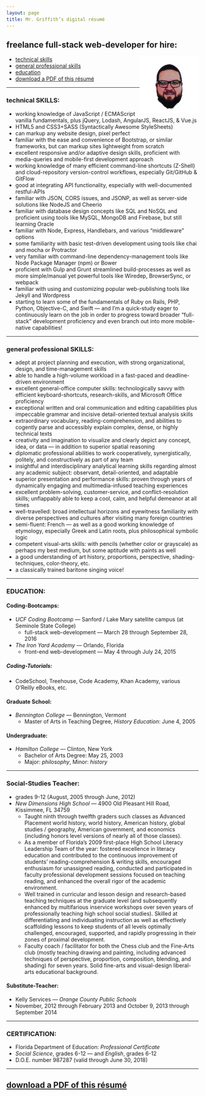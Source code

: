 ```yaml
---
layout: page
title: Mr. Griffith’s digital résumé
---
```

## freelance full-stack web-developer for hire:

<img style="float: right;" src="/images/BFGriffith_cartoon.png" alt="BFGriffth cartoon portrait" height="150px" width="auto" />

* [technical skills](#technical—skills)
* [general professional skills](#general-professional-skills)
* [education](#education)
* [download a PDF of this résumé](#resume)

---

### <a name="technical—skills"></a>technical SKILLS:

*	working knowledge of JavaScript / ECMAScript vanilla fundamentals, plus jQuery, Lodash, AngularJS, ReactJS, & Vue.js
*	HTML5 and CSS3+SASS (Syntactically Awesome StyleSheets)
  *	can markup any website design, pixel perfect
  *	familiar with the ease and convenience of Bootstrap, or similar frameworks, but can markup sites lightweight from scratch
*	excellent responsive and/or adaptive design skills, proficient with media-queries and mobile-first development approach
*	working knowledge of many efficient command-line shortcuts (Z-Shell) and cloud-repository version-control workflows, especially Git/GitHub & GitFlow
*	good at integrating API functionality, especially with well-documented restful-APIs
*	familiar with JSON, CORS issues, and JSONP, as well as server-side solutions like NodeJS and Cheerio
*	familiar with database design concepts like SQL and NoSQL and proficient using tools like MySQL, MongoDB and Firebase, but still learning Oracle
*	familiar with Node, Express, Handlebars, and various “middleware” options
*	some familiarity with basic test-driven development using tools like chai and mocha or Protractor
*	very familiar with command-line dependency-management tools like Node Package Manager (npm) or Bower
*	proficient with Gulp and Grunt streamlined build-processes as well as more simple/manual yet powerful tools like Wiredep, BrowserSync, or webpack
*	familiar with using and customizing popular web-publishing tools like Jekyll and Wordpress
*	starting to learn some of the fundamentals of Ruby on Rails, PHP, Python, Objective-C, and Swift — and I’m a quick-study eager to continuously learn on the job in order to progress toward broader “full-stack” development proficiency and even branch out into more mobile-native capabilities!

---

### <a name="general-professional-skills"></a>general professional SKILLS:

* adept at project planning and execution, with strong organizational, design, and time-management skills
*	able to handle a high-volume workload in a fast-paced and deadline-driven environment
*	excellent general-office computer skills: technologically savvy with efficient keyboard-shortcuts, research-skills, and Microsoft Office proficiency
*	exceptional written and oral communication and editing capabilities plus impeccable grammar and incisive detail-oriented textual analysis skills
*	extraordinary vocabulary, reading-comprehension, and abilities to cogently parse and accessibly explain complex, dense, or highly technical texts
*	creativity and imagination to visualize and clearly depict any concept, idea, or data — in addition to superior spatial reasoning
*	diplomatic professional abilities to work cooperatively, synergistically, politely, and constructively as part of any team
*	insightful and interdisciplinary analytical learning skills regarding almost any academic subject: observant, detail-oriented, and adaptable
*	superior presentation and performance skills: proven through years of dynamically engaging and multimedia-infused teaching experiences
*	excellent problem-solving, customer-service, and conflict-resolution skills; unflappably able to keep a cool, calm, and helpful demeanor at all times
*	well-travelled: broad intellectual horizons and eyewitness familiarity with diverse perspectives and cultures after visiting many foreign countries
*	semi-fluent: French — as well as a good working knowledge of etymology, especially Greek and Latin roots, plus philosophical symbolic logic
*	competent visual-arts skills: with pencils (whether color or grayscale) as perhaps my best medium, but some aptitude with paints as well
*	a good understanding of art history, proportions, perspective, shading-techniques, color-theory, etc.
*	a classically trained baritone singing voice!

---

### <a name="education"></a>EDUCATION:

#### Coding-Bootcamps:
* _UCF Coding Bootcamp_ — Sanford / Lake Mary satellite campus (at Seminole State College)
  * full-stack web-development — March 28 through September 28, 2016
* _The Iron Yard Academy_ — Orlando, Florida
  * front-end web-development — May 4 through July 24, 2015

##### Coding-Tutorials:
* CodeSchool, Treehouse, Code Academy, Khan Academy, various O’Reilly eBooks, etc.

#### Graduate School:
* _Bennington College_ — Bennington, Vermont
  * Master of Arts in Teaching Degree, _History Education_: June 4, 2005

#### Undergraduate:
* _Hamilton College_ — Clinton, New York
  * Bachelor of Arts Degree: May 25, 2003
  * Major: _philosophy_, Minor: _history_

---

### Social-Studies Teacher:

* grades 9-12 (August, 2005 through June, 2012)
* _New Dimensions High School_ — 4900 Old Pleasant Hill Road, Kissimmee, FL 34759
  *	Taught ninth through twelfth graders such classes as Advanced Placement world history, world history, American history, global studies / geography, American government, and economics (including honors level versions of nearly all of those classes). 
  *	As a member of Florida’s 2009 first-place High School Literacy Leadership Team of the year: fostered excellence in literacy education and contributed to the continuous improvement of students’ reading-comprehension & writing skills, encouraged enthusiasm for unassigned reading, conducted and participated in faculty professional development sessions focused on teaching reading, and enhanced the overall rigor of the academic environment. 
  *	Well trained in curricular and lesson design and research-based teaching techniques at the graduate level (and subsequently enhanced by multifarious inservice workshops over seven years of professionally teaching high school social studies). Skilled at differentiating and individuating instruction as well as effectively scaffolding lessons to keep students of all levels optimally challenged, encouraged, supported, and rapidly progressing in their zones of proximal development.
  *	Faculty coach / facilitator for both the Chess club and the Fine-Arts club (mostly teaching drawing and painting, including advanced techniques of perspective, proportion, composition, blending, and shading) for seven years. Solid fine-arts and visual-design liberal-arts educational background.

#### Substitute-Teacher:

* Kelly Services — _Orange County Public Schools_
* November, 2012 through February 2013 and October 9, 2013 through September 2014

---

### CERTIFICATION:

* Florida Department of Education: _Professional Certificate_
* _Social Science_, grades 6-12 — and _English_, grades 6-12
* D.O.E. number 987287 (valid through June 30, 2018)

---

## <a name="resume" href="/Griffith_résumé.pdf" download>download a PDF of this résumé</a>